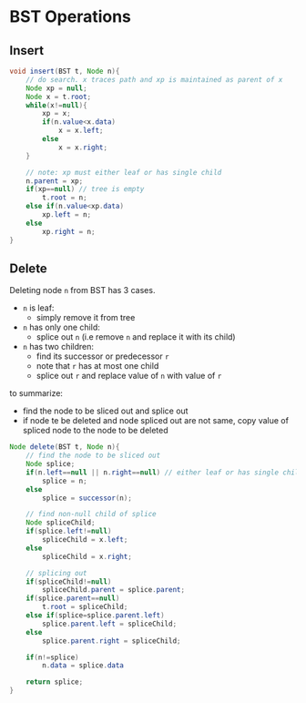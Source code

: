 # BST Operations

## Insert

```java
void insert(BST t, Node n){
    // do search. x traces path and xp is maintained as parent of x
    Node xp = null;
    Node x = t.root;
    while(x!=null){
        xp = x;
        if(n.value<x.data)
            x = x.left;
        else
            x = x.right;
    }

    // note: xp must either leaf or has single child
    n.parent = xp;
    if(xp==null) // tree is empty
        t.root = n;
    else if(n.value<xp.data)
        xp.left = n;
    else
        xp.right = n;
}
```

## Delete

Deleting node `n` from BST has 3 cases.
* `n` is leaf:
    * simply remove it from tree
* `n` has only one child:
    *  splice out `n` (i.e remove `n` and replace it with its child)
* `n` has two children:
    * find its successor or predecessor `r`
    * note that `r` has at most one child
    * splice out `r` and replace value of `n` with value of `r`

to summarize:
* find the node to be sliced out and splice out
* if node te be deleted and node spliced out are not same, copy value of spliced node to the node to be deleted

```java
Node delete(BST t, Node n){
    // find the node to be sliced out
    Node splice;
    if(n.left==null || n.right==null) // either leaf or has single child
        splice = n;
    else
        splice = successor(n);

    // find non-null child of splice
    Node spliceChild;
    if(splice.left!=null)
        spliceChild = x.left;
    else
        spliceChild = x.right;

    // splicing out
    if(spliceChild!=null)
        spliceChild.parent = splice.parent;
    if(splice.parent==null)
        t.root = spliceChild;
    else if(splice=splice.parent.left)
        splice.parent.left = spliceChild;
    else
        splice.parent.right = spliceChild;

    if(n!=splice)
        n.data = splice.data

    return splice;
}
```


